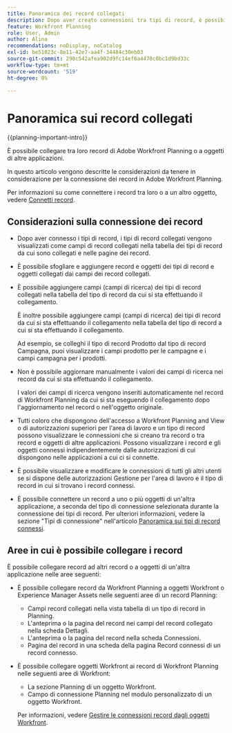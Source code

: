 ```yaml
---
title: Panoramica dei record collegati
description: Dopo aver creato connessioni tra tipi di record, è possibile collegare tra loro singoli record. In questo articolo vengono descritte le considerazioni da tenere in considerazione per la connessione dei record in Adobe Workfront Planning.
feature: Workfront Planning
role: User, Admin
author: Alina
recommendations: noDisplay, noCatalog
exl-id: be51023c-8e11-42e7-aa4f-34484c30eb03
source-git-commit: 298c542afea902d9fc14ef6a4470c0bc1d9bd33c
workflow-type: tm+mt
source-wordcount: '519'
ht-degree: 0%

---
```


# Panoramica sui record collegati

<!--<span class="preview">The highlighted information on this page refers to functionality not yet generally available. It is available only in the Preview environment for all customers. After the monthly releases to Production, the same features are also available in the Production environment for customers who enabled fast releases. </span>   

<span class="preview">For information about fast releases, see [Enable or disable fast releases for your organization](/help/quicksilver/administration-and-setup/set-up-workfront/configure-system-defaults/enable-fast-release-process.md).</span>  -->

{{planning-important-intro}}

È possibile collegare tra loro record di Adobe Workfront Planning o a oggetti di altre applicazioni.

In questo articolo vengono descritte le considerazioni da tenere in considerazione per la connessione dei record in Adobe Workfront Planning.

Per informazioni su come connettere i record tra loro o a un altro oggetto, vedere [Connetti record](/help/quicksilver/planning/records/connect-records.md).


## Considerazioni sulla connessione dei record

* Dopo aver connesso i tipi di record, i tipi di record collegati vengono visualizzati come campi di record collegati nella tabella dei tipi di record da cui sono collegati e nelle pagine dei record.
* È possibile sfogliare e aggiungere record e oggetti dei tipi di record e oggetti collegati dai campi dei record collegati.
* È possibile aggiungere campi (campi di ricerca) dei tipi di record collegati nella tabella del tipo di record da cui si sta effettuando il collegamento.

  È inoltre possibile aggiungere campi (campi di ricerca) dei tipi di record da cui si sta effettuando il collegamento nella tabella del tipo di record a cui si sta effettuando il collegamento.

  Ad esempio, se colleghi il tipo di record Prodotto dal tipo di record Campagna, puoi visualizzare i campi prodotto per le campagne e i campi campagna per i prodotti.
* Non è possibile aggiornare manualmente i valori dei campi di ricerca nei record da cui si sta effettuando il collegamento.

  I valori dei campi di ricerca vengono inseriti automaticamente nel record di Workfront Planning da cui si sta eseguendo il collegamento dopo l&#39;aggiornamento nel record o nell&#39;oggetto originale.

* Tutti coloro che dispongono dell&#39;accesso a Workfront Planning and View o di autorizzazioni superiori per l&#39;area di lavoro e un tipo di record possono visualizzare le connessioni che si creano tra record o tra record e oggetti di altre applicazioni. Possono visualizzare i record e gli oggetti connessi indipendentemente dalle autorizzazioni di cui dispongono nelle applicazioni a cui ci si connette.
* È possibile visualizzare e modificare le connessioni di tutti gli altri utenti se si dispone delle autorizzazioni Gestione per l&#39;area di lavoro e il tipo di record in cui si trovano i record connessi.
* È possibile connettere un record a uno o più oggetti di un&#39;altra applicazione, a seconda del tipo di connessione selezionata durante la connessione dei tipi di record. Per ulteriori informazioni, vedere la sezione &quot;Tipi di connessione&quot; nell&#39;articolo [Panoramica sui tipi di record connessi](/help/quicksilver/planning/architecture/connect-record-types-overview.md).

## Aree in cui è possibile collegare i record

È possibile collegare record ad altri record o a oggetti di un&#39;altra applicazione nelle aree seguenti:

* È possibile collegare record da Workfront Planning a oggetti Workfront o Experience Manager Assets nelle seguenti aree di un record Planning:

   * Campi record collegati nella vista tabella di un tipo di record in Planning.
   * L&#39;anteprima o la pagina del record nei campi del record collegato nella scheda Dettagli.
   * L&#39;anteprima o la pagina del record nella scheda Connessioni.
   * Pagina del record in una scheda della pagina Record connessi di un record connesso.

* È possibile collegare oggetti Workfront ai record di Workfront Planning nelle seguenti aree di Workfront:

   * La sezione Planning di un oggetto Workfront.
   * Campo di connessione Planning nel modulo personalizzato di un oggetto Workfront.

  Per informazioni, vedere [Gestire le connessioni record dagli oggetti Workfront](/help/quicksilver/planning/records/manage-records-in-planning-section.md).
